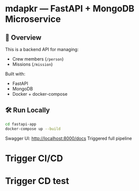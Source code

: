 # mdapkr — FastAPI + MongoDB Microservice

## 🚀 Overview

This is a backend API for managing:
- Crew members (`/person`)
- Missions (`/mission`)

Built with:
- FastAPI
- MongoDB
- Docker + docker-compose

## 🛠️ Run Locally

```bash
cd fastapi-app
docker-compose up --build
```

Swagger UI: [http://localhost:8000/docs](http://localhost:8000/docs)
Triggered full pipeline
# Trigger CI/CD
# Trigger CD test

